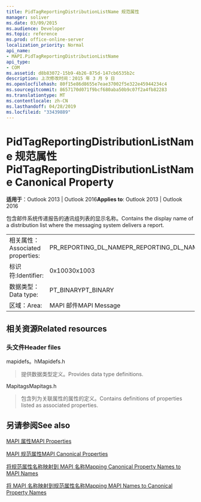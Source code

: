 ```yaml
---
title: PidTagReportingDistributionListName 规范属性
manager: soliver
ms.date: 03/09/2015
ms.audience: Developer
ms.topic: reference
ms.prod: office-online-server
localization_priority: Normal
api_name:
- MAPI.PidTagReportingDistributionListName
api_type:
- COM
ms.assetid: d8b83072-15b9-4b26-875d-147cb6535b2c
description: 上次修改时间：2015 年 3 月 9 日
ms.openlocfilehash: 80f15e86d8655e7eae37002f5e322e45944234c4
ms.sourcegitcommit: 8657170d071f9bcf680aba50b9c07f2a4fb82283
ms.translationtype: MT
ms.contentlocale: zh-CN
ms.lasthandoff: 04/28/2019
ms.locfileid: "33439889"
---
```

# <a name="pidtagreportingdistributionlistname-canonical-property"></a><span data-ttu-id="9cf59-103">PidTagReportingDistributionListName 规范属性</span><span class="sxs-lookup"><span data-stu-id="9cf59-103">PidTagReportingDistributionListName Canonical Property</span></span>

  
  
<span data-ttu-id="9cf59-104">**适用于**：Outlook 2013 | Outlook 2016</span><span class="sxs-lookup"><span data-stu-id="9cf59-104">**Applies to**: Outlook 2013 | Outlook 2016</span></span> 
  
<span data-ttu-id="9cf59-105">包含邮件系统传递报告的通讯组列表的显示名称。</span><span class="sxs-lookup"><span data-stu-id="9cf59-105">Contains the display name of a distribution list where the messaging system delivers a report.</span></span>
  
|||
|:-----|:-----|
|<span data-ttu-id="9cf59-106">相关属性：</span><span class="sxs-lookup"><span data-stu-id="9cf59-106">Associated properties:</span></span>  <br/> |<span data-ttu-id="9cf59-107">PR_REPORTING_DL_NAME</span><span class="sxs-lookup"><span data-stu-id="9cf59-107">PR_REPORTING_DL_NAME</span></span>  <br/> |
|<span data-ttu-id="9cf59-108">标识符:</span><span class="sxs-lookup"><span data-stu-id="9cf59-108">Identifier:</span></span>  <br/> |<span data-ttu-id="9cf59-109">0x1003</span><span class="sxs-lookup"><span data-stu-id="9cf59-109">0x1003</span></span>  <br/> |
|<span data-ttu-id="9cf59-110">数据类型：</span><span class="sxs-lookup"><span data-stu-id="9cf59-110">Data type:</span></span>  <br/> |<span data-ttu-id="9cf59-111">PT_BINARY</span><span class="sxs-lookup"><span data-stu-id="9cf59-111">PT_BINARY</span></span>  <br/> |
|<span data-ttu-id="9cf59-112">区域：</span><span class="sxs-lookup"><span data-stu-id="9cf59-112">Area:</span></span>  <br/> |<span data-ttu-id="9cf59-113">MAPI 邮件</span><span class="sxs-lookup"><span data-stu-id="9cf59-113">MAPI Message</span></span>  <br/> |
   
## <a name="related-resources"></a><span data-ttu-id="9cf59-114">相关资源</span><span class="sxs-lookup"><span data-stu-id="9cf59-114">Related resources</span></span>

### <a name="header-files"></a><span data-ttu-id="9cf59-115">头文件</span><span class="sxs-lookup"><span data-stu-id="9cf59-115">Header files</span></span>

<span data-ttu-id="9cf59-116">mapidefs。h</span><span class="sxs-lookup"><span data-stu-id="9cf59-116">Mapidefs.h</span></span>
  
> <span data-ttu-id="9cf59-117">提供数据类型定义。</span><span class="sxs-lookup"><span data-stu-id="9cf59-117">Provides data type definitions.</span></span>
    
<span data-ttu-id="9cf59-118">Mapitags</span><span class="sxs-lookup"><span data-stu-id="9cf59-118">Mapitags.h</span></span>
  
> <span data-ttu-id="9cf59-119">包含列为关联属性的属性的定义。</span><span class="sxs-lookup"><span data-stu-id="9cf59-119">Contains definitions of properties listed as associated properties.</span></span>
    
## <a name="see-also"></a><span data-ttu-id="9cf59-120">另请参阅</span><span class="sxs-lookup"><span data-stu-id="9cf59-120">See also</span></span>



[<span data-ttu-id="9cf59-121">MAPI 属性</span><span class="sxs-lookup"><span data-stu-id="9cf59-121">MAPI Properties</span></span>](mapi-properties.md)
  
[<span data-ttu-id="9cf59-122">MAPI 规范属性</span><span class="sxs-lookup"><span data-stu-id="9cf59-122">MAPI Canonical Properties</span></span>](mapi-canonical-properties.md)
  
[<span data-ttu-id="9cf59-123">将规范属性名称映射到 MAPI 名称</span><span class="sxs-lookup"><span data-stu-id="9cf59-123">Mapping Canonical Property Names to MAPI Names</span></span>](mapping-canonical-property-names-to-mapi-names.md)
  
[<span data-ttu-id="9cf59-124">将 MAPI 名称映射到规范属性名称</span><span class="sxs-lookup"><span data-stu-id="9cf59-124">Mapping MAPI Names to Canonical Property Names</span></span>](mapping-mapi-names-to-canonical-property-names.md)


